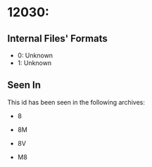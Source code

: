 # 12030: 

## Internal Files' Formats
- 0: Unknown
- 1: Unknown

## Seen In

This id has been seen in the following archives:  

- 8  

- 8M  

- 8V  

- M8  
